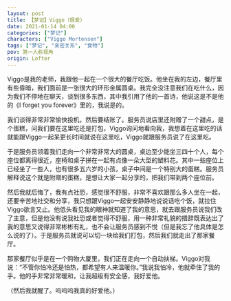```yaml
---
layout: post
title: 【梦记】Viggo（很爱）
date: 2021-01-14 04:00
categories: ["梦记"]
characters: ["Viggo Mortensen"]
tags: ["梦记", "亲密关系", "食物"]
pov: 第一人称视角
origin: Lofter
---
```


Viggo是我的老师，我跟他一起在一个很大的餐厅吃饭。他坐在我的左边，餐厅里有些昏暗，我们面前是一张很大的环形金属圆桌。我完全没注意我们在吃什么，因为我们不停地在聊天，谈到很多东西，其中我引用了他的一首诗，他说这是不是他的《I forget you forever》里的，我说是的。

我们谈得非常非常愉快投机，然后要结账了。服务员说店里还附赠了一个甜点，是个蛋糕，问我们要在这里吃还是打包，Viggo询问地看向我，我想着在这里吃的话就能跟Viggo一起呆更长时间就说在这里吃，Viggo就跟服务员说了在这里吃。

于是服务员领着我们走向一个非常非常大的圆桌，桌边至少能坐三四十个人，每个座位都离得很近，座椅和桌子拼在一起有点像一朵大型的塑料花。其中一些座位上已经坐了一些人，也有很多五六岁的小孩，桌子中间是一个特别大的蛋糕。服务员解释说这个就是附赠的蛋糕，是想让大家一起分享的，把我们带到两个座位前。

然后我就后悔了，我有点社恐，感觉很不舒服，非常不喜欢跟那么多人坐在一起，还要辛苦地社交和分享，我只想跟Viggo一起安安静静地说说话吃个饭，就拉住Viggo欲言又止。他低头看见我的眼神就知道了我的意思，就去跟服务员说我们改了主意，但是他没有说我社恐或者觉得不舒服，用一种非常礼貌的措辞既表达出了我的意思又说得非常彬彬有礼，也不会让服务员感到不悦（但是我忘了他具体是怎么说的了）。于是服务员就说可以切一块给我们打包，然后我们就走出了那家餐厅。

那家餐厅似乎是在一个购物大厦里，我们正在走向一个自动扶梯。Viggo对我说：“不管你怕冷还是怕热，都希望有人来温暖你。”我说我怕冷，他就牵住了我的手。他的手非常非常暖和，让我超级有安全感，我好爱他。

（然后我就醒了。呜呜呜我真的好爱他。）